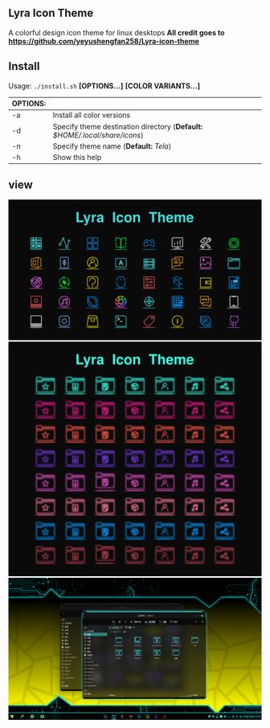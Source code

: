## Lyra Icon Theme
A colorful design icon theme for linux desktops
**All credit goes to https://github.com/yeyushengfan258/Lyra-icon-theme**

## Install

Usage:  `./install.sh`  **[OPTIONS...]** **[COLOR VARIANTS...]**

|  OPTIONS: |                                                                               |
|:----------|:------------------------------------------------------------------------------|
| -a        | Install all color versions                                                    |
| -d        | Specify theme destination directory (**Default:** _$HOME/.local/share/icons_) |
| -n        | Specify theme name (**Default:** _Tela_)                                      |
| -h        | Show this help                                                                |

## view
![view](View-1.png?raw=true)
![view](View-2.png?raw=true)
![view](View-3.png?raw=true)


